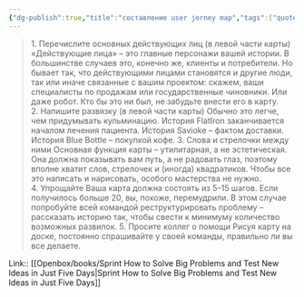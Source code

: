 ```yaml
---
{"dg-publish":true,"title":"составление user jorney map","tags":["quotes"],"date":"2024-03-02T09:37:27+03:00","modified_at":"2024-04-10T09:50:44+03:00","aliases":"составление user jorney map","dg-path":"/quotes/202403020937.md","permalink":"/quotes/202403020937/","dgPassFrontmatter":true}
---
```



> 1. Перечислите основных действующих лиц (в левой части карты)
«Действующие лица» – это главные персонажи вашей истории. В большинстве случаев это, конечно же, клиенты и потребители. Но бывает так, что действующими лицами становятся и другие люди, так или иначе связанные с вашим проектом: скажем, ваши специалисты по продажам или государственные чиновники. Или даже робот. Кто бы это ни был, не забудьте внести его в карту.
> 2. Напишите развязку (в левой части карты)
Обычно это легче, чем придумывать кульминацию. История FlatIron заканчивается началом лечения пациента. История Savioke – фактом доставки. История Blue Bottle – покупкой кофе.
> 3. Слова и стрелочки между ними
Основная функция карты – утилитарная, а не эстетическая. Она должна показывать вам путь, а не радовать глаз, поэтому вполне хватит слов, стрелочек и (иногда) квадратиков. Чтобы все это написать и нарисовать, особого мастерства не нужно.
> 4. Упрощайте
Ваша карта должна состоять из 5–15 шагов. Если получилось больше 20, вы, похоже, перемудрили. В этом случае попробуйте всей командой реструктурировать проблему – рассказать историю так, чтобы свести к минимуму количество возможных развилок.
> 5. Просите коллег о помощи
Рисуя карту на доске, постоянно спрашивайте у своей команды, правильно ли вы все делаете.

Link:: [[Openbox/books/Sprint How to Solve Big Problems and Test New Ideas in Just Five Days\|Sprint How to Solve Big Problems and Test New Ideas in Just Five Days]]
